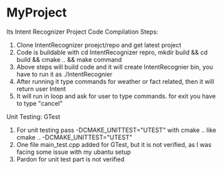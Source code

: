 # MyProject
Its Intent Recognizer Project
Code Compilation Steps:
1. Clone IntentRecognizer proejct/repo and get latest project
2. Code is buildable with cd IntentRecognizer repro, mkdir build && cd build && cmake .. && make command
3. Above steps will build code and it will create IntentRecognier bin, you have to run it as ./IntentRecognier
4. After running it type commands for weather or fact related, then it will return user Intent
5. It will run in loop and ask for user to type commands. for exit you have to type "cancel"

Unit Testing: GTest
1. For unit testing pass -DCMAKE_UNITTEST="UTEST" with cmake .. like cmake ..  -DCMAKE_UNITTEST="UTEST"
2. One file main_test.cpp added for GTest, but it is not verified, as I was facing some issue with my ubantu setup
3. Pardon for unit test part is not verified
